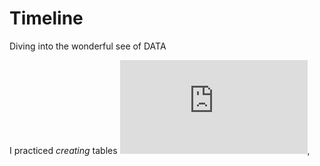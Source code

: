 # Timeline
Diving into the wonderful see of DATA


I practiced _creating_ tables  ![Timeline]( https://github.com/RosanaFSS/SQL/blob/main/Module%2003/Module%2003%20-%20hands-on%2C%20Creating%20Tables.pdf), 
